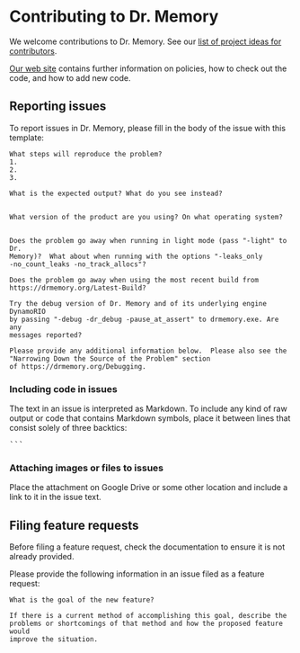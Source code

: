 # Contributing to Dr. Memory

We welcome contributions to Dr. Memory.  See our [list of project ideas for
contributors](http://drmemory.org/projects.html).

[Our web site](https://drmemory.org/page_contribute.html)
contains further information on policies, how to check out the
code, and how to add new code.

## Reporting issues

To report issues in Dr. Memory, please fill in the body of the issue with
this template:

```
What steps will reproduce the problem?
1.
2.
3.

What is the expected output? What do you see instead?


What version of the product are you using? On what operating system?


Does the problem go away when running in light mode (pass "-light" to Dr.
Memory)?  What about when running with the options "-leaks_only
-no_count_leaks -no_track_allocs"?

Does the problem go away when using the most recent build from
https://drmemory.org/Latest-Build?

Try the debug version of Dr. Memory and of its underlying engine DynamoRIO
by passing "-debug -dr_debug -pause_at_assert" to drmemory.exe. Are any
messages reported?

Please provide any additional information below.  Please also see the
"Narrowing Down the Source of the Problem" section
of https://drmemory.org/Debugging.
```

### Including code in issues

The text in an issue is interpreted as Markdown.  To include any kind of
raw output or code that contains Markdown symbols, place it between lines
that consist solely of three backtics:
<pre>
```
</pre>

### Attaching images or files to issues

Place the attachment on Google Drive or some other location and include a
link to it in the issue text.

## Filing feature requests

Before filing a feature request, check the documentation to ensure it is
not already provided.

Please provide the following information in an issue filed as a feature
request:

```
What is the goal of the new feature?

If there is a current method of accomplishing this goal, describe the
problems or shortcomings of that method and how the proposed feature would
improve the situation.
```
